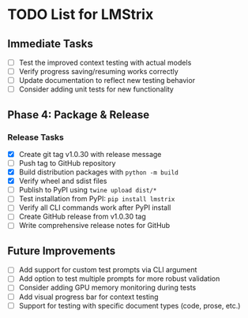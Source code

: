 # TODO List for LMStrix

## Immediate Tasks

- [ ] Test the improved context testing with actual models
- [ ] Verify progress saving/resuming works correctly
- [ ] Update documentation to reflect new testing behavior
- [ ] Consider adding unit tests for new functionality

## Phase 4: Package & Release

### Release Tasks

- [x] Create git tag v1.0.30 with release message
- [ ] Push tag to GitHub repository
- [x] Build distribution packages with `python -m build`
- [x] Verify wheel and sdist files
- [ ] Publish to PyPI using `twine upload dist/*`
- [ ] Test installation from PyPI: `pip install lmstrix`
- [ ] Verify all CLI commands work after PyPI install
- [ ] Create GitHub release from v1.0.30 tag
- [ ] Write comprehensive release notes for GitHub

## Future Improvements

- [ ] Add support for custom test prompts via CLI argument
- [ ] Add option to test multiple prompts for more robust validation
- [ ] Consider adding GPU memory monitoring during tests
- [ ] Add visual progress bar for context testing
- [ ] Support for testing with specific document types (code, prose, etc.)
